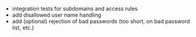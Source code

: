 - integration tests for subdomains and access rules
- add disallowed user name handling
- add (optional) rejection of bad passwords (too short, on bad password list, etc.)